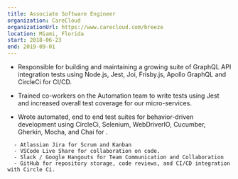 ```yaml
---
title: Associate Software Engineer
organization: CareCloud
organizationUrl: https://www.carecloud.com/breeze
location: Miami, Florida
start: 2018-06-23
end: 2019-09-01
---
```


- Responsible for building and maintaining a growing suite of GraphQL API integration tests using Node.js, Jest, Joi, Frisby.js, Apollo GraphQL and CircleCi for CI/CD.

- Trained co-workers on the Automation team to write tests using Jest and increased overall test coverage for our micro-services.

- Wrote automated, end to end test suites for behavior-driven development using CircleCi, Selenium, WebDriverIO, Cucumber, Gherkin, Mocha, and Chai for .

```
  - Atlassian Jira for Scrum and Kanban
  - VSCode Live Share for collaboration on code.
  - Slack / Google Hangouts for Team Communication and Collaboration
  - GitHub for repository storage, code reviews, and CI/CD integration with Circle Ci.
```
